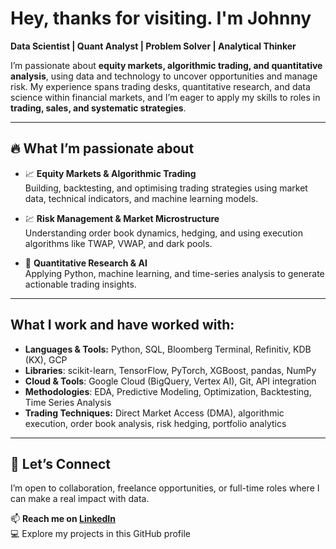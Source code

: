 # Hey, thanks for visiting. I'm Johnny

**Data Scientist | Quant Analyst | Problem Solver | Analytical Thinker**

I’m passionate about **equity markets, algorithmic trading, and quantitative analysis**, using data and technology to uncover opportunities and manage risk. My experience spans trading desks, quantitative research, and data science within financial markets, and I’m eager to apply my skills to roles in **trading, sales, and systematic strategies**.

---

## 🔥 What I’m passionate about
- 📈 **Equity Markets & Algorithmic Trading**  
  Building, backtesting, and optimising trading strategies using market data, technical indicators, and machine learning models.

- 💹 **Risk Management & Market Microstructure**  
  Understanding order book dynamics, hedging, and using execution algorithms like TWAP, VWAP, and dark pools.

- 🧠 **Quantitative Research & AI**  
  Applying Python, machine learning, and time-series analysis to generate actionable trading insights.
  
---

## What I work and have worked with:
- **Languages & Tools:** Python, SQL, Bloomberg Terminal, Refinitiv, KDB (KX), GCP 
- **Libraries**: scikit-learn, TensorFlow, PyTorch, XGBoost, pandas, NumPy
- **Cloud & Tools**: Google Cloud (BigQuery, Vertex AI), Git, API integration  
- **Methodologies**: EDA, Predictive Modeling, Optimization, Backtesting, Time Series Analysis
- **Trading Techniques:** Direct Market Access (DMA), algorithmic execution, order book analysis, risk hedging, portfolio analytics

---

## 🤝 Let’s Connect
I’m open to collaboration, freelance opportunities, or full-time roles where I can make a real impact with data.

📫 **Reach me on [LinkedIn](https://www.linkedin.com/in/johnnyyfranklin)**  
💻 Explore my projects in this GitHub profile  
